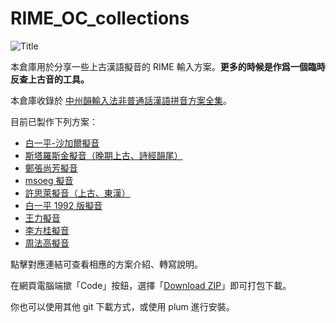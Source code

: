 # RIME_OC_collections

![Title](https://user-images.githubusercontent.com/32562298/213803086-ee90a096-9f5f-4ba2-8ed9-7db4f2188549.jpg)

本倉庫用於分享一些上古漢語擬音的 RIME 輸入方案。**更多的時候是作爲一個臨時反查上古音的工具。**

本倉庫收錄於 [中州韻輸入法非普通話漢語拼音方案全集](github.com/laubonghaudoi/Chinese_Rime)。

目前已製作下列方案：

- [白一平-沙加爾擬音](baxter-sagart.md)
- [斯塔羅斯金擬音（晚期上古、詩經韻尾）](starostin.md)
- [鄭張尚芳擬音](zhengzhang.md)
- [msoeg 擬音](msoeg.md)
- [許思萊擬音（上古、東漢）](shuessler.md)
- [白一平 1992 版擬音](baxter1992.md)
- [王力擬音](wangli.md)
- [李方桂擬音](lifanggui.md)
- [周法高擬音](zhoufagao.md)

點擊對應連結可查看相應的方案介紹、轉寫說明。

在網頁電腦端撳「Code」按鈕，選擇「[Download ZIP](https://codeload.github.com/Hulenkius/RIME_OC_collections/zip/refs/heads/main)」即可打包下載。

你也可以使用其他 git 下載方式，或使用 plum 進行安裝。